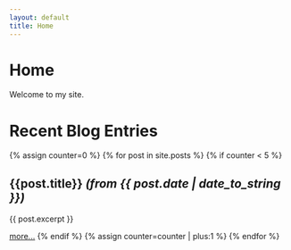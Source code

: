 ```yaml
---
layout: default
title: Home
---
```

# Home

Welcome to my site. 

# Recent Blog Entries

{% assign counter=0 %}
{% for post in site.posts %}
{% if counter < 5 %}
## {{post.title}} <span class="pull-right annotation">*(from {{ post.date | date_to_string  }})*</span>

{{ post.excerpt }}

[more...]({{post.url}} "Show complete post")
{% endif %}
{% assign counter=counter | plus:1 %}
{% endfor %}

